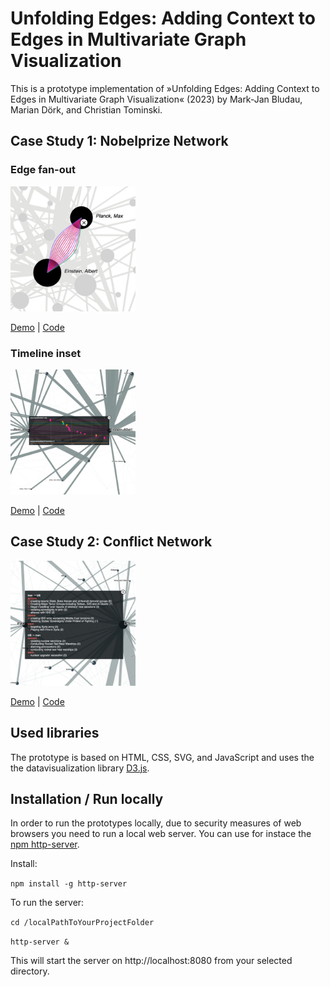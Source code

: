 # Unfolding Edges: Adding Context to Edges in Multivariate Graph Visualization
This is a prototype implementation of »Unfolding Edges: Adding Context to Edges in Multivariate Graph Visualization« (2023) by Mark-Jan Bludau, Marian Dörk, and Christian Tominski.

## Case Study 1: Nobelprize Network
### Edge fan-out
<img src="nobelprize-network_v1/preview.jpg" width="200" heigth="200">

[Demo](https://uclab.fh-potsdam.de/unfoldingedges/nobelprize-network_v1/nobelprize-network_v1.html) | [Code](https://github.com/uclab-potsdam/unfolding-edges/tree/main/nobelprize-network_v1)

### Timeline inset
<img src="nobelprize-network_v2/preview.jpg" width="200" heigth="200">

[Demo](https://uclab.fh-potsdam.de/unfoldingedges/nobelprize-network_v2/nobelprize-network_v2.html) | [Code](https://github.com/uclab-potsdam/unfolding-edges/tree/main/nobelprize-network_v2)

## Case Study 2: Conflict Network
<img src="conflict-network/preview.jpg" width="200" heigth="200">

[Demo](https://uclab.fh-potsdam.de/unfoldingedges/conflict-network/conflict-network.html) | [Code](https://github.com/uclab-potsdam/unfolding-edges/tree/main/conflict-network)


## Used libraries
The prototype is based on HTML, CSS, SVG, and JavaScript and uses the the datavisualization library [D3.js](https://github.com/d3/d3).

## Installation / Run locally
In order to run the prototypes locally, due to security measures of web browsers you need to run a local web server. You can use for instace the [npm http-server](https://www.npmjs.com/package/http-server).

Install:

`npm install -g http-server`

To run the server:

`cd /localPathToYourProjectFolder`

`http-server &`

This will start the server on http://localhost:8080 from your selected directory.
